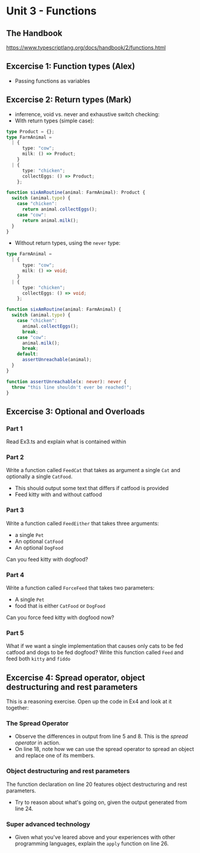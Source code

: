 # Unit 3 - Functions

## The Handbook

https://www.typescriptlang.org/docs/handbook/2/functions.html

## Excercise 1: Function types (Alex)

- Passing functions as variables

## Excercise 2: Return types (Mark)

- inferrence, void vs. never and exhaustive switch checking:
- With return types (simple case):

```ts
type Product = {};
type FarmAnimal =
  | {
      type: "cow";
      milk: () => Product;
    }
  | {
      type: "chicken";
      collectEggs: () => Product;
    };

function sixAmRoutine(animal: FarmAnimal): Product {
  switch (animal.type) {
    case "chicken":
      return animal.collectEggs();
    case "cow":
      return animal.milk();
  }
}
```

- Without return types, using the `never` type:

```ts
type FarmAnimal =
  | {
      type: "cow";
      milk: () => void;
    }
  | {
      type: "chicken";
      collectEggs: () => void;
    };

function sixAmRoutine(animal: FarmAnimal) {
  switch (animal.type) {
    case "chicken":
      animal.collectEggs();
      break;
    case "cow":
      animal.milk();
      break;
    default:
      assertUnreachable(animal);
  }
}

function assertUnreachable(x: never): never {
  throw "this line shouldn't ever be reached!";
}
```

## Excercise 3: Optional and Overloads

### Part 1

Read Ex3.ts and explain what is contained within

### Part 2

Write a function called `FeedCat` that takes as argument a single `Cat` and optionally a single `CatFood`.

- This should output some text that differs if catfood is provided
- Feed kitty with and without catfood

### Part 3

Write a function called `FeedEither` that takes three arguments:

- a single `Pet`
- An optional `CatFood`
- An optional `DogFood`

Can you feed kitty with dogfood?

### Part 4

Write a function called `ForceFeed` that takes two parameters:

- A single `Pet`
- food that is either `CatFood` or `DogFood`

Can you force feed kitty with dogfood now?

### Part 5

What if we want a single implementation that causes only cats to be fed catfood and dogs to be fed dogfood? Write this function called `Feed` and feed both `kitty` and `fiddo`

## Excercise 4: Spread operator, object destructuring and rest parameters

This is a reasoning exercise. Open up the code in Ex4 and look at it together:

### The Spread Operator

- Observe the differences in output from line 5 and 8. This is the *spread operator* in action.
- On line 18, note how we can use the spread operator to spread an object and replace one of its members.

### Object destructuring and rest parameters

The function declaration on line 20 features object destructuring and rest parameters.

- Try to reason about what's going on, given the output generated from line 24.

### Super advanced technology

- Given what you've leared above and your experiences with other programming languages, explain the `apply` function on line 26.